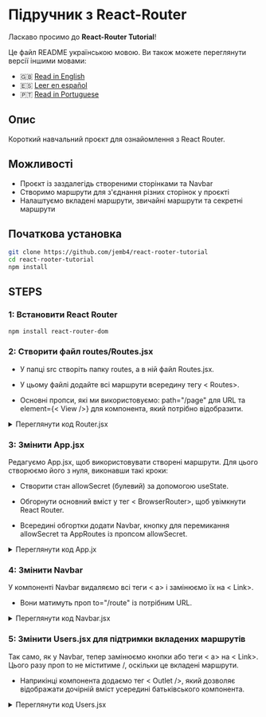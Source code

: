 # Підручник з React-Router

Ласкаво просимо до **React-Router Tutorial**!

Це файл README українською мовою. Ви також можете переглянути версії іншими мовами:

- 🇬🇧 [Read in English](README.md)
- 🇪🇸 [Leer en español](README_es.md)
- 🇵🇹 [Read in Portuguese](README_pt.md)

## Опис

Короткий навчальний проєкт для ознайомлення з React Router.

## Можливості

- Проєкт із заздалегідь створеними сторінками та Navbar
- Створимо маршрути для з'єднання різних сторінок у проєкті
- Налаштуємо вкладені маршрути, звичайні маршрути та секретні маршрути

## Початкова установка

```bash
git clone https://github.com/jemb4/react-rooter-tutorial
cd react-rooter-tutorial
npm install
```

## STEPS

### 1: Встановити React Router

```bash
npm install react-router-dom
```

### 2: Створити файл routes/Routes.jsx

- У папці src створіть папку routes, а в ній файл Routes.jsx.

- У цьому файлі додайте всі маршрути всередину тегу < Routes>.

- Основні пропси, які ми використовуємо: path="/page" для URL та element={< View />} для компонента, який потрібно відобразити.

<details>
  <summary> Переглянути код Router.jsx</summary>

```jsx
import { Routes, Route } from "react-router-dom";
import Home from "..//pages/Home";
import Users from "../pages/Users";
import User1 from "../pages/User1";
import User2 from "../pages/User2";
import Secret from "../pages/Secret";
import NotFound from "../pages/NotFound";

export default function AppRoutes({ allowSecret }) {
  return (
    <Routes>
      <Route path="/" element={<Home />} />
      <Route path="/users" element={<Users />}>
        <Route path="user1" element={<User1 />} />
        <Route path="user2" element={<User2 />} />
      </Route>
      {allowSecret && <Route path="/secret" element={<Secret />} />}
      <Route path="*" element={<NotFound />} />
    </Routes>
  );
}
```

</details>

### 3: Змінити App.jsx

Редагуємо App.jsx, щоб використовувати створені маршрути. Для цього створюємо його з нуля, виконавши такі кроки:

- Створити стан allowSecret (булевий) за допомогою useState.

- Обгорнути основний вміст у тег < BrowserRouter>, щоб увімкнути React Router.

- Всередині обгортки додати Navbar, кнопку для перемикання allowSecret та AppRoutes із пропсом allowSecret.

<details>
  <summary> Переглянути код App.jx</summary>

```jsx
import { BrowserRouter } from "react-router-dom";
import AppRoutes from "./routes/Routes";
import Navbar from "./components/Navbar";
import { useState } from "react";

export default function App() {
  const [allowSecret, setAllowSecret] = useState(false);

  return (
    <BrowserRouter>
      <Navbar />
      <button
        onClick={() => setAllowSecret(!allowSecret)}
        style={{ margin: "10px", padding: "8px" }}
      >
        {!allowSecret ? "Permitir página secreta" : "Quitar permisos"}
      </button>
      <AppRoutes allowSecret={allowSecret} />
    </BrowserRouter>
  );
}
```

</details>

### 4: Змінити Navbar

У компоненті Navbar видаляємо всі теги < a> і замінюємо їх на < Link>.

- Вони матимуть проп to="/route" із потрібним URL.

<details>
  <summary> Переглянути код Navbar.jsx</summary>

```jsx
import { Link } from "react-router-dom";

export default function Navbar() {
  return (
    <nav style={{ padding: "10px", borderBottom: "1px solid #ccc" }}>
      <Link to="/" style={{ marginRight: "10px" }}>
        Home
      </Link>
      <Link to="/users" style={{ marginRight: "10px" }}>
        Usuarios
      </Link>
      <Link to="/secret" style={{ marginRight: "10px" }}>
        Secreta
      </Link>
    </nav>
  );
}
```

</details>

### 5: Змінити Users.jsx для підтримки вкладених маршрутів

Так само, як у Navbar, тепер замінюємо кнопки або теги < a> на < Link>. Цього разу проп to не міститиме /, оскільки це вкладені маршрути.

- Наприкінці компонента додаємо тег < Outlet />, який дозволяє відображати дочірній вміст усередині батьківського компонента.

<details>
  <summary> Переглянути код Users.jsx</summary>

```jsx
import { Link, Outlet } from "react-router-dom";

export default function Users() {
  return (
    <div>
      <h1>Usuarios</h1>
      <nav>
        <Link to="user1" style={{ marginRight: "10px" }}>
          Usuario 1
        </Link>
        <Link to="user2">Usuario 2</Link>
      </nav>
      <Outlet />
    </div>
  );
}
```

</details>
